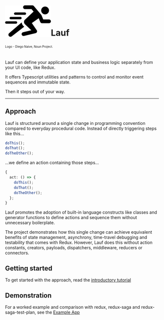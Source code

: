 <img src="https://github.com/cefn/lauf/raw/main/vector/logo.png" alt="Logo - Image of Runner" align="left"><br></br>

# Lauf

<sub><sup>Logo - Diego Naive, Noun Project.</sup></sub>
<br></br>

Lauf can define your application state and business logic separately from your UI code, like Redux.

It offers Typescript utilities and patterns to control and monitor event sequences and immutable state.

Then it steps out of your way.

<hr>

## Approach

Lauf is structured around a single change in programming convention compared to everyday procedural code. Instead of directly triggering steps like this...

```typescript
doThis();
doThat();
doTheOther();
```

...we define an action containing those steps...

```typescript
{
  act: () => {
    doThis();
    doThat();
    doTheOther();
  };
}
```

Lauf promotes the adoption of built-in language constructs like classes and generator functions to define actions and sequence them without unnecessary boilerplate.

The project demonstrates how this single change can achieve equivalent benefits of state management, asynchrony, time-travel debugging and testability that comes with Redux. However, Lauf does this without action constants, creators, payloads, dispatchers, middleware, reducers or connectors.

## Getting started

To get started with the approach, read the [introductory tutorial](./docs/index.md)

## Demonstration

For a worked example and comparison with redux, redux-saga and redux-saga-test-plan, see the [Example App](./apps/lauf-example-async/README.md)
